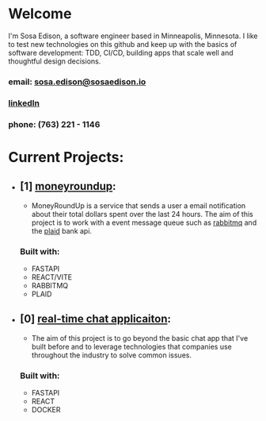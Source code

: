 # Welcome 
I'm Sosa Edison, a software engineer based in Minneapolis, Minnesota. I like to test new technologies on this github and keep up with the basics of software development: TDD, CI/CD, building apps that scale well and thoughtful design decisions.

### email: sosa.edison@sosaedison.io
### [linkedIn](https://www.linkedin.com/in/sosa-edison/)
### phone: (763) 221 - 1146

# Current Projects:
- ## [1] [moneyroundup](https://github.com/sosaedison/money-roundup):
  - MoneyRoundUp is a service that sends a user a email notification about their total dollars spent over the last 24 hours. The aim of this project is to work with a event message queue such as [rabbitmq](https://www.rabbitmq.com/) and the [plaid](https://plaid.com/docs/quickstart/) bank api.
  ### Built with:
  - FASTAPI
  - REACT/VITE
  - RABBITMQ
  - PLAID

- ## [0] [real-time chat applicaiton](https://github.com/sosaedison/fastapi-chat-app): 
  - The aim of this project is to go beyond the basic chat app that I've built before and to leverage technologies that companies use throughout the industry to solve common issues.
  ### Built with:
  - FASTAPI
  - REACT
  - DOCKER
    
